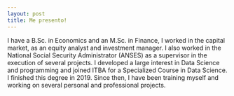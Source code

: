 ```yaml
---
layout: post
title: Me presento!
---
```


I have a B.Sc. in Economics and an M.Sc. in Finance, I worked in the capital market, as an equity analyst and investment manager.
I also worked in the National Social Security Administrator (ANSES) as a supervisor in the execution of several projects.
I developed a large interest in Data Science and programming and joined ITBA for a Specialized Course in Data Science. I finished this degree in 2019.
Since then, I have been training myself and working on several personal and professional projects.

